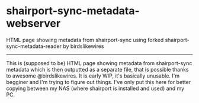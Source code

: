 # shairport-sync-metadata-webserver
HTML page showing metadata from shairport-sync using forked shairport-sync-metadata-reader by birdslikewires

---

This is (supposed to be) HTML page showing metadata from shairport-sync metadata which is then outputted as a separate file, that is possible thanks to awesome @birdslikewires.
It is early WIP, it's basically unusable. I'm begginer and I'm trying to figure out things. I've only put this here for better copying between my NAS (where shairport is installed and used) and my PC.
